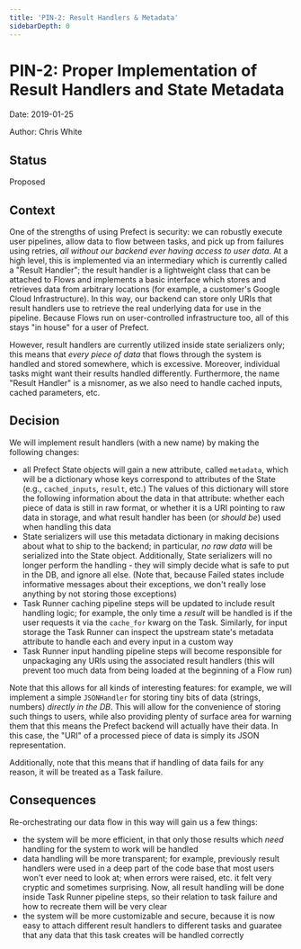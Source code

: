 ```yaml
---
title: 'PIN-2: Result Handlers & Metadata'
sidebarDepth: 0
---
```


# PIN-2: Proper Implementation of Result Handlers and State Metadata

Date: 2019-01-25

Author: Chris White

## Status

Proposed

## Context

One of the strengths of using Prefect is security: we can robustly execute user pipelines, allow data to flow between tasks, and pick up from failures using retries, _all without our backend ever having access to user data_.  At a high level, this is implemented via an intermediary which is currently called a "Result Handler"; the result handler is a lightweight class that can be attached to Flows and implements a basic interface which stores and retrieves data from arbitrary locations (for example, a customer's Google Cloud Infrastructure).  In this way, our backend can store only URIs that result handlers use to retrieve the real underlying data for use in the pipeline.  Because Flows run on user-controlled infrastructure too, all of this stays "in house" for a user of Prefect.

However, result handlers are currently utilized inside state serializers only; this means that _every piece of data_ that flows through the system is handled and stored somewhere, which is excessive.  Moreover, individual tasks might want their results handled differently.  Furthermore, the name "Result Handler" is a misnomer, as we also need to handle cached inputs, cached parameters, etc.

## Decision

We will implement result handlers (with a new name) by making the following changes:

- all Prefect State objects will gain a new attribute, called `metadata`, which will be a dictionary whose keys correspond to attributes of the State (e.g., `cached_inputs`, `result`, etc.) The values of this dictionary will store the following information about the data in that attribute: whether each piece of data is still in raw format, or whether it is a URI pointing to raw data in storage, and what result handler has been (or _should be_) used when handling this data
- State serializers will use this metadata dictionary in making decisions about what to ship to the backend; in particular, _no raw data_ will be serialized into the State object.  Additionally, State serializers will no longer perform the handling - they will simply decide what is safe to put in the DB, and ignore all else. (Note that, because Failed states include informative messages about their exceptions, we don't really lose anything by not storing those exceptions)
- Task Runner caching pipeline steps will be updated to include result handling logic; for example, the only time a _result_ will be handled is if the user requests it via the `cache_for` kwarg on the Task.  Similarly, for input storage the Task Runner can inspect the upstream state's metadata attribute to handle each and every input in a custom way
- Task Runner input handling pipeline steps will become responsible for unpackaging any URIs using the associated result handlers (this will prevent too much data from being loaded at the beginning of a Flow run)
  
Note that this allows for all kinds of interesting features: for example, we will implement a simple `JSONHandler` for storing tiny bits of data (strings, numbers) _directly in the DB_.  This will allow for the convenience of storing such things to users, while also providing plenty of surface area for warning them that this means the Prefect backend will actually have their data.  In this case, the "URI" of a processed piece of data is simply its JSON representation.

Additionally, note that this means that if handling of data fails for any reason, it will be treated as a Task failure.

## Consequences

Re-orchestrating our data flow in this way will gain us a few things:

- the system will be more efficient, in that only those results which _need_ handling for the system to work will be handled
- data handling will be more transparent; for example, previously result handlers were used in a deep part of the code base that most users won't ever need to look at; when errors were raised, etc. it felt very cryptic and sometimes surprising.  Now, all result handling will be done inside Task Runner pipeline steps, so their relation to task failure and how to recreate them will be very clear
- the system will be more customizable and secure, because it is now easy to attach different result handlers to different tasks and guaratee that any data that this task creates will be handled correctly
